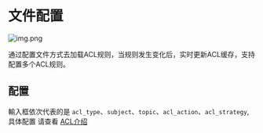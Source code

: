 # 文件配置
![img.png](@site/static/images/acl/config.png)

通过配置文件方式去加载ACL规则，当规则发生变化后，实时更新ACL缓存，支持配置多个ACL规则。


## 配置

輸入框依次代表的是 `acl_type`、`subject`、`topic`、`acl_action`、`acl_strategy`,具体配置
请查看 [ACL介绍](before)
